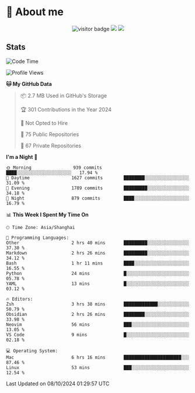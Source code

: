 <!-- ![](https://youpai.roccoshi.top/img/20200804214216.png) -->

# 🧐 About me
 
<p align="center">
<img src="https://visitor-badge.laobi.icu/badge?page_id=Lincest.Lincest&title=hits" alt="visitor badge"/>
<a href="mailto:imroccoshi@gmail.com"><img src="https://img.shields.io/badge/gmail-imroccoshi%40gmail.com-red"></a>
<a href="https://blog.roccoshi.top"><img src="https://img.shields.io/badge/blog-roccoshi-green"></a>
</p>

## Stats

<!--START_SECTION:waka-->
![Code Time](http://img.shields.io/badge/Code%20Time-1%2C536%20hrs%2050%20mins-blue)

![Profile Views](http://img.shields.io/badge/Profile%20Views-1-blue)

**🐱 My GitHub Data** 

> 📦 2.7 MB Used in GitHub's Storage 
 > 
> 🏆 301 Contributions in the Year 2024
 > 
> 🚫 Not Opted to Hire
 > 
> 📜 75 Public Repositories 
 > 
> 🔑 67 Private Repositories 
 > 
**I'm a Night 🦉** 

```text
🌞 Morning                939 commits         ████░░░░░░░░░░░░░░░░░░░░░   17.94 % 
🌆 Daytime                1627 commits        ████████░░░░░░░░░░░░░░░░░   31.09 % 
🌃 Evening                1789 commits        █████████░░░░░░░░░░░░░░░░   34.18 % 
🌙 Night                  879 commits         ████░░░░░░░░░░░░░░░░░░░░░   16.79 % 
```


📊 **This Week I Spent My Time On** 

```text
🕑︎ Time Zone: Asia/Shanghai

💬 Programming Languages: 
Other                    2 hrs 40 mins       █████████░░░░░░░░░░░░░░░░   37.30 % 
Markdown                 2 hrs 26 mins       █████████░░░░░░░░░░░░░░░░   34.12 % 
Bash                     1 hr 11 mins        ████░░░░░░░░░░░░░░░░░░░░░   16.55 % 
Python                   24 mins             █░░░░░░░░░░░░░░░░░░░░░░░░   05.78 % 
YAML                     13 mins             █░░░░░░░░░░░░░░░░░░░░░░░░   03.12 % 

🔥 Editors: 
Zsh                      3 hrs 38 mins       █████████████░░░░░░░░░░░░   50.79 % 
Obsidian                 2 hrs 26 mins       ████████░░░░░░░░░░░░░░░░░   33.98 % 
Neovim                   56 mins             ███░░░░░░░░░░░░░░░░░░░░░░   13.05 % 
VS Code                  9 mins              █░░░░░░░░░░░░░░░░░░░░░░░░   02.18 % 

💻 Operating System: 
Mac                      6 hrs 16 mins       ██████████████████████░░░   87.46 % 
Linux                    53 mins             ███░░░░░░░░░░░░░░░░░░░░░░   12.54 % 
```


 Last Updated on 08/10/2024 01:29:57 UTC
<!--END_SECTION:waka-->


